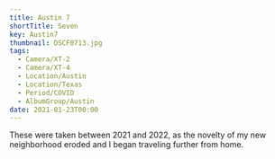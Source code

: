 ```yaml
---
title: Austin 7
shortTitle: Seven
key: Austin7
thumbnail: DSCF0713.jpg
tags:
  - Camera/XT-2
  - Camera/XT-4
  - Location/Austin
  - Location/Texas
  - Period/COVID
  - AlbumGroup/Austin
date: 2021-01-23T00:00
---
```

These were taken between 2021 and 2022, as the novelty of my new neighborhood eroded and I began traveling further from home.
